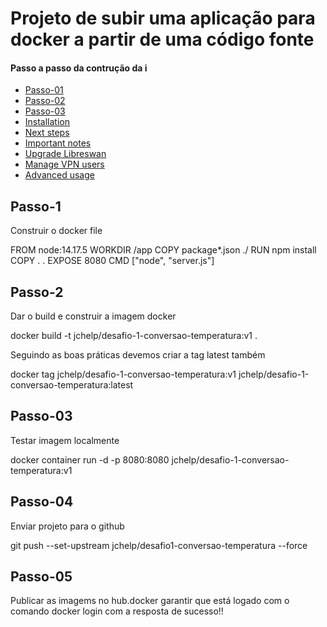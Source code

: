 # Projeto de subir uma aplicação para docker a partir de uma código fonte

#### Passo a passo da contrução da i

- [Passo-01](#passo-01)
- [Passo-02](#passo-02)
- [Passo-03](#passo-03)
- [Installation](#installation)
- [Next steps](#next-steps)
- [Important notes](#important-notes)
- [Upgrade Libreswan](#upgrade-libreswan)
- [Manage VPN users](#manage-vpn-users)
- [Advanced usage](#advanced-usage)


## Passo-1

Construir o docker file 

FROM node:14.17.5
WORKDIR /app
COPY package*.json ./
RUN npm install
COPY . .
EXPOSE 8080
CMD ["node", "server.js"]

## Passo-2
Dar o build e construir a imagem docker

docker build -t jchelp/desafio-1-conversao-temperatura:v1 .

Seguindo as boas práticas devemos criar a tag latest também 

docker tag jchelp/desafio-1-conversao-temperatura:v1 jchelp/desafio-1-conversao-temperatura:latest


## Passo-03

Testar imagem localmente

docker container run -d -p 8080:8080 jchelp/desafio-1-conversao-temperatura:v1

## Passo-04

Enviar projeto para o github

git push --set-upstream jchelp/desafio1-conversao-temperatura --force

## Passo-05

Publicar as imagems no hub.docker
garantir que está logado com o comando docker login com a resposta de sucesso!!








